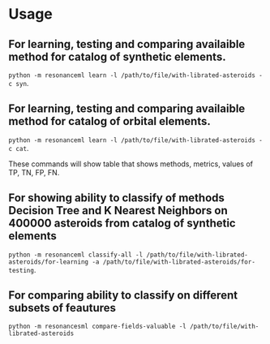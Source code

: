# Usage

## For learning, testing and comparing availaible method for catalog of synthetic elements.
`python -m resonanceml learn -l /path/to/file/with-librated-asteroids -c syn`.

## For learning, testing and comparing availaible method for catalog of orbital elements.
`python -m resonanceml learn -l /path/to/file/with-librated-asteroids -c cat`.

These commands will show table that shows methods, metrics, values of TP, TN, FP, FN.

## For showing ability to classify of methods Decision Tree and K Nearest Neighbors on 400000 asteroids from catalog of synthetic elements
`python -m resonanceml classify-all -l /path/to/file/with-librated-asteroids/for-learning -a /path/to/file/with-librated-asteroids/for-testing`.

## For comparing ability to classify on different subsets of feautures
`python -m resonancesml compare-fields-valuable -l /path/to/file/with-librated-asteroids`
